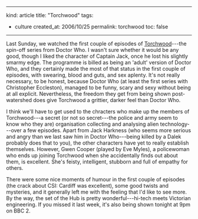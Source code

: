 -----
kind: article
title: "Torchwood"
tags:
- culture
created_at: 2006/10/25
permalink: torchwood
toc: false
-----

<p>Last Sunday, we watched the first couple of episodes of <a href="http://www.bbc.co.uk/torchwood/">Torchwood</a>---the spin-off series from Doctor Who. I wasn't sure whether it would be any good, though I liked the character of Captain Jack, once he lost his slightly smarmy edge. The programme is billed as being an 'adult' version of Doctor Who, and they certainly made the most of that status in the first couple of episodes, with swearing, blood and guts, and sex aplenty. It's not really necessary, to be honest, because Doctor Who (at least the first series with Christopher Eccleston), managed to be funny, scary and sexy without being at all explicit. Nevertheless, the freedom they get from being shown post-watershed does give Torchwood a grittier, darker feel than Doctor Who.</p>

<p>I think we'll have to get used to the chracters who make up the members of Torchwood---a secret (or not so secret---the police and army seem to know who they are) organisation collecting and analysing alien technology---over a few episodes. Apart from Jack Harkness (who seems more serious and angry than we last saw him in Doctor Who---being killed by a Dalek probably does that to you), the other characters have yet to really establish themselves. However, Gwen Cooper (played by Eve Myles), a policewoman who ends up joining Torchwood when she accidentally finds out about them, is excellent. She's feisty, intelligent, stubborn and full of empathy for others.</p>

<p>There were some nice moments of humour in the first couple of episodes (the crack about CSI: Cardiff was excellent), some good twists and mysteries, and it generally left me with the feeling that I'd like to see more. By the way, the set of the Hub is pretty wonderful---hi-tech meets Victorian engineering. If you missed it last week, it's also being shown tonight at 9pm on BBC 2.</p>



